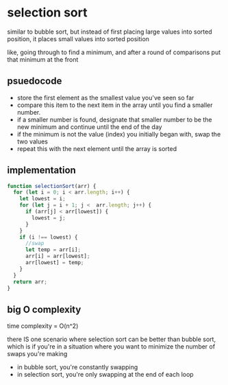 # selection sort

similar to bubble sort, but instead of first placing large values into sorted position, it places small values into sorted position

like, going through to find a minimum, and after a round of comparisons put that minimum at the front

## psuedocode
- store the first element as the smallest value you've seen so far
- compare this item to the next item in the array until you find a smaller number.
- if a smaller number is found, designate that smaller number to be the new minimum and continue until the end of the day
- if the minimum is not the value (index) you initially began with, swap the two values
- repeat this with the next element until the array is sorted

## implementation

```js
function selectionSort(arr) {
  for (let i = 0; i < arr.length; i++) {
    let lowest = i;
    for (let j = i + 1; j <  arr.length; j++) {
      if (arr[j] < arr[lowest]) {
        lowest = j;
      }
    }
    if (i !== lowest) {
      //swap
      let temp = arr[i];
      arr[i] = arr[lowest];
      arr[lowest] = temp;
    }
  }
  return arr;
}
```

## big O complexity
 time complexity = O(n^2)

 there IS one scenario where selection sort can be better than bubble sort, which is if you're in a situation where you want to minimize the number of swaps you're making
 - in bubble sort, you're constantly swapping
 - in selection sort, you're only swapping at the end of each loop

